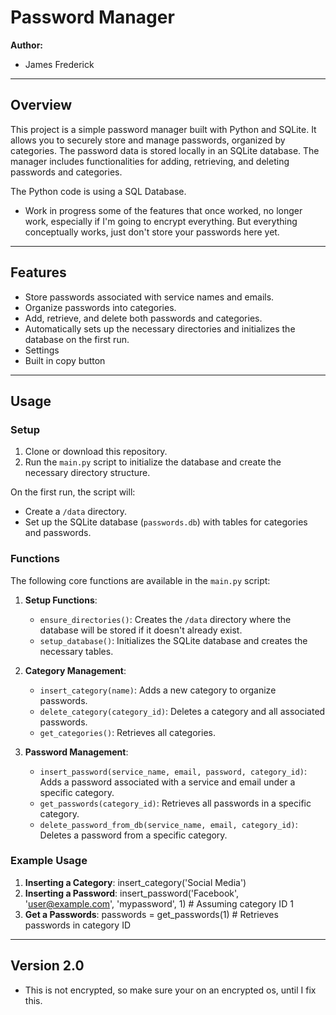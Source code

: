 # Password Manager

**Author:**  
- James Frederick

---

## Overview

This project is a simple password manager built with Python and SQLite. It allows you to securely store and manage passwords, organized by categories. The password data is stored locally in an SQLite database. The manager includes functionalities for adding, retrieving, and deleting passwords and categories.

The Python code is using a SQL Database.

- Work in progress some of the features that once worked, no longer work, especially if I'm going to encrypt everything. But everything conceptually works, just don't store your passwords here yet.

---

## Features

- Store passwords associated with service names and emails.
- Organize passwords into categories.
- Add, retrieve, and delete both passwords and categories.
- Automatically sets up the necessary directories and initializes the database on the first run.
- Settings
- Built in copy button

---

## Usage

### Setup
1. Clone or download this repository.
2. Run the `main.py` script to initialize the database and create the necessary directory structure.

On the first run, the script will:
- Create a `/data` directory.
- Set up the SQLite database (`passwords.db`) with tables for categories and passwords.

### Functions

The following core functions are available in the `main.py` script:

1. **Setup Functions**:
   - `ensure_directories()`: Creates the `/data` directory where the database will be stored if it doesn't already exist.
   - `setup_database()`: Initializes the SQLite database and creates the necessary tables.

2. **Category Management**:
   - `insert_category(name)`: Adds a new category to organize passwords.
   - `delete_category(category_id)`: Deletes a category and all associated passwords.
   - `get_categories()`: Retrieves all categories.

3. **Password Management**:
   - `insert_password(service_name, email, password, category_id)`: Adds a password associated with a service and email under a specific category.
   - `get_passwords(category_id)`: Retrieves all passwords in a specific category.
   - `delete_password_from_db(service_name, email, category_id)`: Deletes a password from a specific category.

### Example Usage

1. **Inserting a Category**:
   insert_category('Social Media')
2. **Inserting a Password**: insert_password('Facebook', 'user@example.com', 'mypassword', 1)  # Assuming category ID 1
3. **Get a Passwords**: passwords = get_passwords(1)  # Retrieves passwords in category ID

---
## Version 2.0

- This is not encrypted, so make sure your on an encrypted os, until I fix this.
